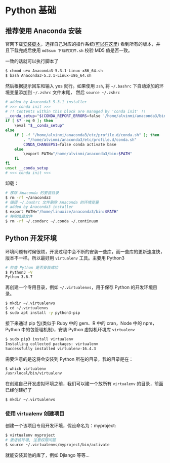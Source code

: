 # Python 基础

## 推荐使用 Anaconda 安装

官网下载[安装脚本](https://www.anaconda.com/distribution/)，选择自己对应的操作系统([可以在这里](https://repo.anaconda.com/archive/)) 看到所有的版本，并且下载完成后使用 `md5sum 下载的文件.sh` 校验 MD5 值是否一致。

一致的话就可以执行脚本了

```bash
$ chmod u+x Anaconda3-5.3.1-Linux-x86_64.sh
$ bash Anaconda3-5.3.1-Linux-x86_64.sh
```

然后根据提示回车和输入 yes 就行。如果使用 `zsh`, 将 `~/.bashrc` 下自动添加的环境变量添加到 `~/.zshrc` 文件末尾， 然后 `source ~/.zshrc`

```bash
# added by Anaconda3 5.3.1 installer
# >>> conda init >>>
# !! Contents within this block are managed by 'conda init' !!
__conda_setup="$(CONDA_REPORT_ERRORS=false '/home/alvinmi/anaconda3/bin/conda' shell.bash hook 2> /dev/null)"
if [ $? -eq 0 ]; then
    \eval "$__conda_setup"
else
    if [ -f "/home/alvinmi/anaconda3/etc/profile.d/conda.sh" ]; then
        . "/home/alvinmi/anaconda3/etc/profile.d/conda.sh"
        CONDA_CHANGEPS1=false conda activate base
    else
        \export PATH="/home/alvinmi/anaconda3/bin:$PATH"
    fi
fi
unset __conda_setup
# <<< conda init <<<
```

卸载：

```bash
# 移除 Anaconda 的安装目录
$ rm -rf ~/anaconda3
# 编辑 ~/.bashrc 文件删除 Anaconda 的环境变量
# added by Anaconda3 installer
$ export PATH="/home/linuxize/anaconda3/bin:$PATH"
# 移除隐藏文件
$ rm -rf ~/.condarc ~/.conda ~/.continuum
```

## Python 开发环境

环境问题有时候很烦，开发过程中会不断的安装一些库，而一些库的更新速度快，版本不一样。所以最好用 `virtualenv` 工具。主要用 Python3

```bash
# 检查 Python 是否安装成功
$ Python3 -V
Python 3.6.7
```

再创建一个专用目录，例如 `~/.virtualenvs`，用于保存 Python 的开发环境目录。

```bash
$ mkdir ~/.virtualenvs
$ cd ~/.virtualenvs
$ sudo apt install -y python3-pip
```

接下来通过 pip 包(类似于 Ruby 中的 gem、R 中的 cran，Node 中的 npm，Python 中的包管理机制)，安装 Python 虚拟机环境库 `virtualenv`

```bash
$ sudo pip3 install virtualenv
Installing collected packages: virtualenv
Successfully installed virtualenv-16.4.3
```

需要注意的是这将会安装到 Python 所在的目录，我的目录是在：

```zsh
$ which virtualenv
/usr/local/bin/virtualenv
```

在创建自己开发虚拟环境之前，我们可以建一个放所有 `virtualenv` 的目录，前面已经创建好了

```zsh
$ mkdir ~/.virtualenvs
```

<!-- 现在就创建新的虚拟机：

```zsh
$ virtualenv
``` -->

### 使用 virtualenv 创建项目

创建一个该项目专用开发环境，假设命名为：myproject:

```bash
$ virtualenv myproject
# 激活该环境, 注意权限问题
$ source ~/.virtualenvs/myproject/bin/activate
```

就能安装其他的库了，例如 Djiango 等等...